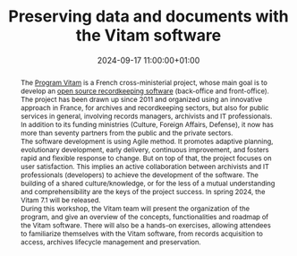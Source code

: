 ---
abstract: "The [Program Vitam][1] is a French cross-ministerial project, whose main
  goal is to develop an [open source recordkeeping software][2] (back-office and front-office).
  The project has been drawn up since 2011 and organized using an innovative approach
  in France, for archives and recordkeeping sectors, but also for public services
  in general, involving records managers, archivists and IT professionals. In addition
  to its funding ministries (Culture, Foreign Affairs, Defense), it now has more than
  seventy partners from the public and the private sectors.\n\nThe software development
  is using Agile method. It promotes adaptive planning, evolutionary development,
  early delivery, continuous improvement, and fosters rapid and flexible response
  to change. But on top of that, the project focuses on user satisfaction. This implies
  an active collaboration between archivists and IT professionals (developers) to
  achieve the development of the software. The building of a shared culture/knowledge,
  or for the less of a mutual understanding and comprehensibility are the keys of
  the project success. In spring 2024, the Vitam 7.1 will be released. \n\nDuring
  this workshop, the Vitam team will present the organization of the program, and
  give an overview of the concepts, functionalities and roadmap of the Vitam software.
  There will also be a hands-on exercises, allowing attendees to familiarize themselves
  with the Vitam software, from records acquisition to access, archives lifecycle
  management and preservation.\n\n\n  [1]: https://www.programmevitam.fr/pages/english/pres_english/\n
  \ [2]: https://github.com/ProgrammeVitam"
creators:
- Marion Ville
date: 2024-09-17 11:00:00+01:00
document_url: https://zenodo.org/records/13753928
grand_parent: iPRES
institutions: []
keywords:
- information technology for dp
- start 2 preserve
landing_page_url: ''
language: eng
layout: publication
license: Creative Commons Attribution 4.0 (CC-BY-4.0)
notes_url: https://docs.google.com/document/d/1ClMSccIwh9Hlxd2qllokrCRNR7Nz94CgLpPB47Q16J0/edit#heading=h.aar4tupij1po
parent: iPRES 2024
publication_type: tutorial
size: null
slides_url: https://zenodo.org/records/13753928
source_name: iPRES
stream_url: ''
title: Preserving data and documents with the Vitam software
year: 2024
---